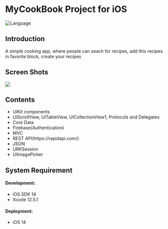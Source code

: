 # MyCookBook Project for iOS
<img src="https://camo.githubusercontent.com/467ed139385667771e9fe3da0e60ece0d4ec64128a76e8a515e57aecfddf765e/68747470733a2f2f696d672e736869656c64732e696f2f62616467652f73776966742d352d627269676874677265656e2e7376673f7374796c653d666c6174" alt="Language" data-canonical-src="https://img.shields.io/badge/swift-5-brightgreen.svg?style=flat" style="max-width: 100%;">

<h2>Introduction</h2>
<p>A simple cooking app, where people can seach for recipes, add this recipes in favorite block, create your recipes</p>

<h2>Screen Shots</h2>
<img src="https://i.ibb.co/p03xb0X/demo-Project.jpg" style="max-width: 100%;">

<h2>Contents</h2>
<ul>
  <li>UIKit components</li>
  <li>UIScrollView, UITableView, UICollectionView1, Protocols and Delegates</li>
  <li>Core Data</li>
  <li>Firebase(Authentication)</li>
  <li>MVC</li>
  <li>REST API(https://rapidapi.com/)</li>
  <li>JSON</li>
  <li>URKSession</li>
  <li>UIImagePicker</li>
</ul>

<h2>System Requirement</h2>
<h4>Development:</h4>
<ul>
  <li>iOS SDK 14</li>
  <li>Xcode 12.5.1</li>
</ul>
<h4>Deployment:</h4>
<ul>
  <li>iOS 14</li>
</ul>
